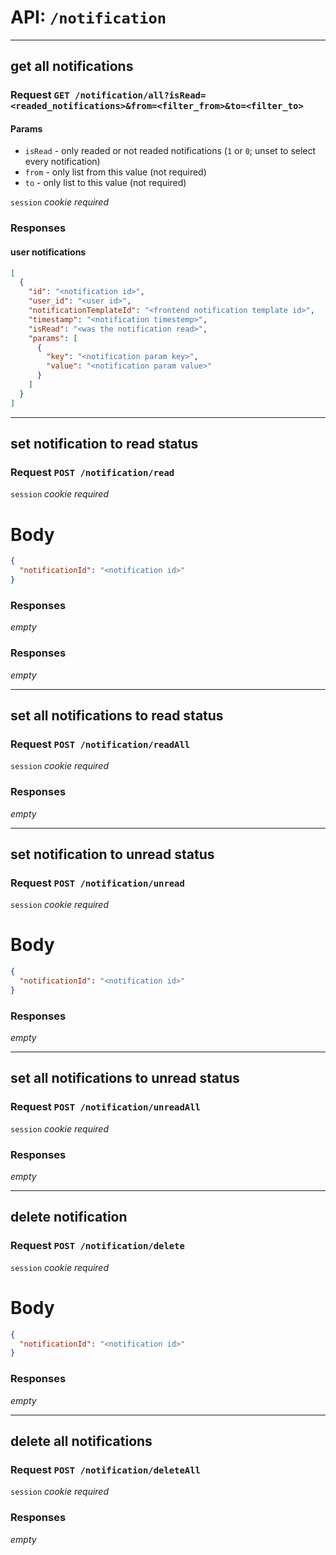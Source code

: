 # API: `/notification`

---
## get all notifications

### Request `GET /notification/all?isRead=<readed_notifications>&from=<filter_from>&to=<filter_to>`

#### Params

- `isRead` - only readed or not readed notifications (`1` or `0`; unset to select every notification)
- `from` - only list from this value (not required)
- `to` - only list to this value (not required)

`session` _cookie required_

### Responses

#### user notifications
```json
[
  {
    "id": "<notification id>",
    "user_id": "<user id>",
    "notificationTemplateId": "<frontend notification template id>",
    "timestamp": "<notification timestemp>",
    "isRead": "<was the notification read>",
    "params": [
      {
        "key": "<notification param key>",
        "value": "<notification param value>"
      }
    ]
  }
]
```

---
## set notification to read status

### Request `POST /notification/read`

`session` _cookie required_

# Body

```json
{
  "notificationId": "<notification id>"
}
```

### Responses

_empty_

### Responses

_empty_

---
## set all notifications to read status

### Request `POST /notification/readAll`

`session` _cookie required_

### Responses

_empty_

---
## set notification to unread status

### Request `POST /notification/unread`

`session` _cookie required_

# Body

```json
{
  "notificationId": "<notification id>"
}
```

### Responses

_empty_

---
## set all notifications to unread status

### Request `POST /notification/unreadAll`

`session` _cookie required_

### Responses

_empty_

---
## delete notification

### Request `POST /notification/delete`

`session` _cookie required_

# Body

```json
{
  "notificationId": "<notification id>"
}
```

### Responses

_empty_

---
## delete all notifications

### Request `POST /notification/deleteAll`

`session` _cookie required_

### Responses

_empty_